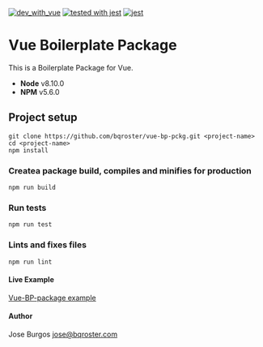 [![dev_with_vue](https://img.shields.io/badge/Dev_with_VUE-vue-green)](https://github.com/vuejs/vue) [![tested with jest](https://img.shields.io/badge/tested_with-jest-99424f.svg)](https://github.com/facebook/jest) [![jest](https://jestjs.io/img/jest-badge.svg)](https://github.com/facebook/jest)

# Vue Boilerplate Package

This is a Boilerplate Package for Vue.
* **Node** v8.10.0
* **NPM** v5.6.0

## Project setup
```
git clone https://github.com/bqroster/vue-bp-pckg.git <project-name>
cd <project-name>
npm install
```

### Createa package build, compiles and minifies for production
```
npm run build
```

### Run tests
```
npm run test
```

### Lints and fixes files
```
npm run lint
```

#### Live Example

[Vue-BP-package example](https://codepen.io/bqroster/pen/NWbwRXj)


#### Author
Jose Burgos <jose@bqroster.com>